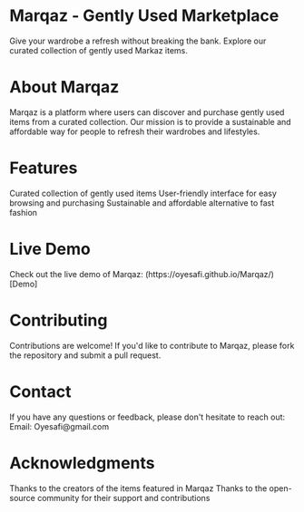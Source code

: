 <h1>Marqaz - Gently Used Marketplace</h1>
Give your wardrobe a refresh without breaking the bank. Explore our curated collection of gently used Markaz items.
<h1>About Marqaz</h1>
Marqaz is a platform where users can discover and purchase gently used items from a curated collection. Our mission is to provide a sustainable and affordable way for people to refresh their wardrobes and lifestyles.
<h1>Features</h1>
Curated collection of gently used items
User-friendly interface for easy browsing and purchasing
Sustainable and affordable alternative to fast fashion
<h1>Live Demo</h1>
Check out the live demo of Marqaz: (https://oyesafi.github.io/Marqaz/)[Demo]
<h1>Contributing</h1>
Contributions are welcome! If you'd like to contribute to Marqaz, please fork the repository and submit a pull request.
<h1>Contact</h1>
If you have any questions or feedback, please don't hesitate to reach out:
Email: Oyesafi@gmail.com
<h1>Acknowledgments</h1>
Thanks to the creators of the items featured in Marqaz
Thanks to the open-source community for their support and contributions
